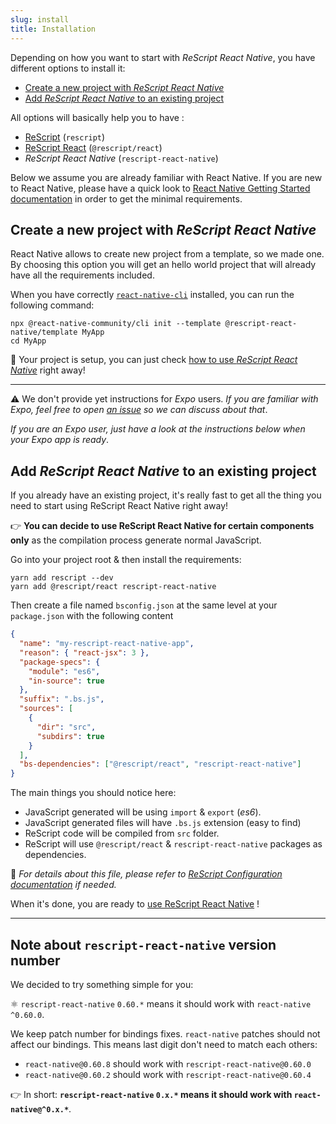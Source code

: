 ```yaml
---
slug: install
title: Installation
---
```


Depending on how you want to start with _ReScript React Native_, you have
different options to install it:

- [Create a new project with _ReScript React Native_](#create-a-new-project-with-rescript-react-native)
- [Add _ReScript React Native_ to an existing project](#add-rescript-react-native-to-an-existing-project)

All options will basically help you to have :

- [ReScript](https://rescript-lang.org/) (`rescript`)
- [ReScript React](https://rescript-lang.org/docs/react/latest/introduction) (`@rescript/react`)
- _ReScript React Native_ (`rescript-react-native`)

Below we assume you are already familiar with React Native. If you are new to
React Native, please have a quick look to
[React Native Getting Started documentation](https://reactnative.dev/docs/getting-started.html)
in order to get the minimal requirements.

## Create a new project with _ReScript React Native_

React Native allows to create new project from a template, so we made one. By
choosing this option you will get an hello world project that will already have
all the requirements included.

When you have correctly
[`react-native-cli`](https://reactnative.dev/docs/getting-started#the-react-native-cli)
installed, you can run the following command:

```console
npx @react-native-community/cli init --template @rescript-react-native/template MyApp
cd MyApp
```

💖 Your project is setup, you can just check
[how to use _ReScript React Native_](/docs/usage/) right
away!

---

⚠️ We don't provide yet instructions for _Expo_ users. _If you are familiar with
Expo, feel free to open
[an issue](https://github.com/rescript-react-native/rescript-react-native/issues/new?title=Expo+template)
so we can discuss about that_.

_If you are an Expo user, just have a look at the instructions below when your
Expo app is ready_.

## Add _ReScript React Native_ to an existing project

If you already have an existing project, it's really fast to get all the thing
you need to start using ReScript React Native right away!

👉 **You can decide to use ReScript React Native for certain components only** as
the compilation process generate normal JavaScript.

Go into your project root & then install the requirements:

```console
yarn add rescript --dev
yarn add @rescript/react rescript-react-native
```

Then create a file named `bsconfig.json` at the same level at your
`package.json` with the following content

```json
{
  "name": "my-rescript-react-native-app",
  "reason": { "react-jsx": 3 },
  "package-specs": {
    "module": "es6",
    "in-source": true
  },
  "suffix": ".bs.js",
  "sources": [
    {
      "dir": "src",
      "subdirs": true
    }
  ],
  "bs-dependencies": ["@rescript/react", "rescript-react-native"]
}
```

The main things you should notice here:

- JavaScript generated will be using `import` & `export` (_es6_).
- JavaScript generated files will have `.bs.js` extension (easy to find)
- ReScript code will be compiled from `src` folder.
- ReScript will use `@rescript/react` & `rescript-react-native` packages as
  dependencies.

👀 _For details about this file, please refer to
[ReScript Configuration documentation](https://rescript-lang.org/docs/manual/latest/build-configuration)
if needed._

When it's done, you are ready to
[use ReScript React Native](/docs/usage/) !

---

## Note about `rescript-react-native` version number

We decided to try something simple for you:

⚛️ `rescript-react-native` `0.60.*` means it should work with `react-native`
`^0.60.0`.

We keep patch number for bindings fixes. `react-native` patches should not
affect our bindings. This means last digit don't need to match each others:

- `react-native@0.60.8` should work with `rescript-react-native@0.60.0`
- `react-native@0.60.2` should work with `rescript-react-native@0.60.4`

👉 In short: **`rescript-react-native` `0.x.*` means it should work with
`react-native@^0.x.*`**.
